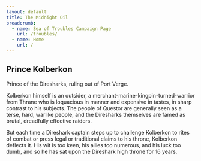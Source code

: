 ```yaml
---
layout: default
title: The Midnight Oil
breadcrumb:
  - name: Sea of Troubles Campaign Page
    url: /troubles/
  - name: Home
    url: /
---
```

## Prince Kolberkon

Prince of the Diresharks, ruling out of Port Verge.

Kolberkon himself is an outsider, a merchant-marine-kingpin-turned-warrior from Thrane who is loquacious in manner and expensive in tastes, in sharp contrast to his subjects. The people of Questor are generally seen as a terse, hard, warlike people, and the Diresharks themselves are famed as brutal, dreadfully effective raiders.

But each time a Direshark captain steps up to challenge Kolberkon to rites of combat or press legal or traditional claims to his throne, Kolberkon deflects it. His wit is too keen, his allies too numerous, and his luck too dumb, and so he has sat upon the Direshark high throne for 16 years.

